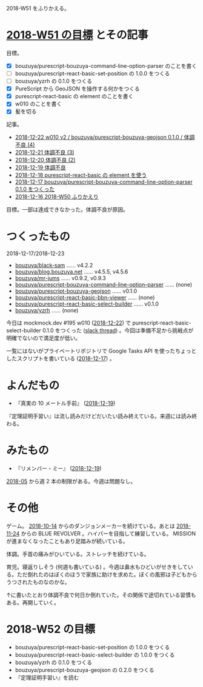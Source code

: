 2018-W51 をふりかえる。

# [2018-W51 の目標][2018-12-16] とその記事

目標。

- [x] bouzuya/purescript-bouzuya-command-line-option-parser のことを書く
- [ ] bouzuya/purescript-react-basic-set-position の 1.0.0 をつくる
- [ ] bouzuya/yzrh の 0.1.0 をつくる
- [x] PureScript から GeoJSON を操作する何かをつくる
- [x] purescript-react-basic の element のことを書く
- [x] w010 のことを書く
- [x] 髪を切る

記事。

- [2018-12-22 w010 v2 / bouzuya/purescript-bouzuya-geojson 0.1.0 / 体調不良 (4)][2018-12-22]
- [2018-12-21 体調不良 (3)][2018-12-21]
- [2018-12-20 体調不良 (2)][2018-12-20]
- [2018-12-19 体調不良][2018-12-19]
- [2018-12-18 purescript-react-basic の element を使う][2018-12-18]
- [2018-12-17 bouzuya/purescript-bouzuya-command-line-option-parser 0.1.0 をつくった][2018-12-17]
- [2018-12-16 2018-W50 ふりかえり][2018-12-16]

目標。一部は達成できなかった。体調不良が原因。

# つくったもの

2018-12-17/2018-12-23

- [bouzuya/black-sam][] …… v4.2.2
- [bouzuya/blog.bouzuya.net][] …… v4.5.5, v4.5.6
- [bouzuya/mr-jums][] …… v0.9.2, v0.9.3
- [bouzuya/purescript-bouzuya-command-line-option-parser][] …… (none)
- [bouzuya/purescript-bouzuya-geojson][] …… v0.1.0
- [bouzuya/purescript-react-basic-bbn-viewer][] …… (none)
- [bouzuya/purescript-react-basic-select-builder][] …… v0.1.0
- [bouzuya/yzrh][] …… (none)

今日は mockmock.dev #195 w010 ([2018-12-22][]) で purescript-react-basic-select-builder 0.1.0 をつくった ([slack thread](https://mockmock.slack.com/archives/C043UEYGJ/p1544943650054300)) 。今回は準備不足から挑戦点が明確でないので満足度が低い。

一覧にはないがプライベートリポジトリで Google Tasks API を使ったちょっとしたスクリプトを書いている ([2018-12-17][]) 。

# よんだもの

- 『真実の 10 メートル手前』 ([2018-12-19][])

『定理証明手習い』は流し読みだけどだいたい読み終えている。来週には読み終わる。

# みたもの

- 『リメンバー・ミー』 ([2018-12-19][])

[2018-05][2018-04-30] から週 2 本の制限がある。今週は問題なし。

# その他

ゲーム。 [2018-10-14][] からのダンジョンメーカーを続けている。あとは [2018-11-24][] からの BLUE REVOLVER 。ハイパーを目指して練習している。 MISSION が進まなくなったこともあり足踏みが続いている。

体調。手首の痛みがひいている。ストレッチを続けている。

育児。寝返りしそう (何週も書いている) 。今週は鼻水もひどいがせきをしている。ただ倒れたのはぼくのほうで家族に助けを求めた。ぼくの風邪は子どもからうつされたものなのかな。

↑に書いたとおり体調不良で何日か倒れていた。その関係で途切れている習慣もある。再開していく。

# 2018-W52 の目標

- bouzuya/purescript-react-basic-set-position の 1.0.0 をつくる
- bouzuya/purescript-react-basic-select-builder の 1.0.0 をつくる
- bouzuya/yzrh の 0.1.0 をつくる
- bouzuya/purescript-bouzuya-geojson の 0.2.0 をつくる
- 『定理証明手習い』を読む

[2018-04-30]: https://blog.bouzuya.net/2018/04/30/
[2018-10-14]: https://blog.bouzuya.net/2018/10/14/
[2018-11-24]: https://blog.bouzuya.net/2018/11/24/
[2018-12-16]: https://blog.bouzuya.net/2018/12/16/
[2018-12-17]: https://blog.bouzuya.net/2018/12/17/
[2018-12-18]: https://blog.bouzuya.net/2018/12/18/
[2018-12-19]: https://blog.bouzuya.net/2018/12/19/
[2018-12-20]: https://blog.bouzuya.net/2018/12/20/
[2018-12-21]: https://blog.bouzuya.net/2018/12/21/
[2018-12-22]: https://blog.bouzuya.net/2018/12/22/
[bouzuya/black-sam]: https://github.com/bouzuya/black-sam
[bouzuya/blog.bouzuya.net]: https://github.com/bouzuya/blog.bouzuya.net
[bouzuya/mr-jums]: https://github.com/bouzuya/mr-jums
[bouzuya/purescript-bouzuya-command-line-option-parser]: https://github.com/bouzuya/purescript-bouzuya-command-line-option-parser
[bouzuya/purescript-bouzuya-geojson]: https://github.com/bouzuya/purescript-bouzuya-geojson
[bouzuya/purescript-react-basic-bbn-viewer]: https://github.com/bouzuya/purescript-react-basic-bbn-viewer
[bouzuya/purescript-react-basic-select-builder]: https://github.com/bouzuya/purescript-react-basic-select-builder
[bouzuya/yzrh]: https://github.com/bouzuya/yzrh

